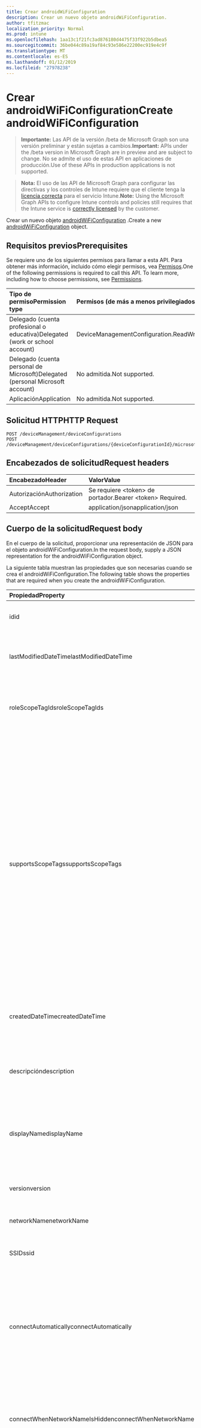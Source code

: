 ```yaml
---
title: Crear androidWiFiConfiguration
description: Crear un nuevo objeto androidWiFiConfiguration.
author: tfitzmac
localization_priority: Normal
ms.prod: intune
ms.openlocfilehash: 1aa13c1f21fc3ad876180d4475f33f922b5dbea5
ms.sourcegitcommit: 36be044c89a19af84c93e586e22200ec919e4c9f
ms.translationtype: MT
ms.contentlocale: es-ES
ms.lasthandoff: 01/12/2019
ms.locfileid: "27978238"
---
```

# <a name="create-androidwificonfiguration"></a><span data-ttu-id="fbf01-103">Crear androidWiFiConfiguration</span><span class="sxs-lookup"><span data-stu-id="fbf01-103">Create androidWiFiConfiguration</span></span>

> <span data-ttu-id="fbf01-104">**Importante:** Las API de la versión /beta de Microsoft Graph son una versión preliminar y están sujetas a cambios.</span><span class="sxs-lookup"><span data-stu-id="fbf01-104">**Important:** APIs under the /beta version in Microsoft Graph are in preview and are subject to change.</span></span> <span data-ttu-id="fbf01-105">No se admite el uso de estas API en aplicaciones de producción.</span><span class="sxs-lookup"><span data-stu-id="fbf01-105">Use of these APIs in production applications is not supported.</span></span>

> <span data-ttu-id="fbf01-106">**Nota:** El uso de las API de Microsoft Graph para configurar las directivas y los controles de Intune requiere que el cliente tenga la [licencia correcta](https://go.microsoft.com/fwlink/?linkid=839381) para el servicio Intune.</span><span class="sxs-lookup"><span data-stu-id="fbf01-106">**Note:** Using the Microsoft Graph APIs to configure Intune controls and policies still requires that the Intune service is [correctly licensed](https://go.microsoft.com/fwlink/?linkid=839381) by the customer.</span></span>

<span data-ttu-id="fbf01-107">Crear un nuevo objeto [androidWiFiConfiguration](../resources/intune-deviceconfig-androidwificonfiguration.md) .</span><span class="sxs-lookup"><span data-stu-id="fbf01-107">Create a new [androidWiFiConfiguration](../resources/intune-deviceconfig-androidwificonfiguration.md) object.</span></span>
## <a name="prerequisites"></a><span data-ttu-id="fbf01-108">Requisitos previos</span><span class="sxs-lookup"><span data-stu-id="fbf01-108">Prerequisites</span></span>
<span data-ttu-id="fbf01-p102">Se requiere uno de los siguientes permisos para llamar a esta API. Para obtener más información, incluido cómo elegir permisos, vea [Permisos](/graph/permissions-reference).</span><span class="sxs-lookup"><span data-stu-id="fbf01-p102">One of the following permissions is required to call this API. To learn more, including how to choose permissions, see [Permissions](/graph/permissions-reference).</span></span>

|<span data-ttu-id="fbf01-111">Tipo de permiso</span><span class="sxs-lookup"><span data-stu-id="fbf01-111">Permission type</span></span>|<span data-ttu-id="fbf01-112">Permisos (de más a menos privilegiados)</span><span class="sxs-lookup"><span data-stu-id="fbf01-112">Permissions (from most to least privileged)</span></span>|
|:---|:---|
|<span data-ttu-id="fbf01-113">Delegado (cuenta profesional o educativa)</span><span class="sxs-lookup"><span data-stu-id="fbf01-113">Delegated (work or school account)</span></span>|<span data-ttu-id="fbf01-114">DeviceManagementConfiguration.ReadWrite.All</span><span class="sxs-lookup"><span data-stu-id="fbf01-114">DeviceManagementConfiguration.ReadWrite.All</span></span>|
|<span data-ttu-id="fbf01-115">Delegado (cuenta personal de Microsoft)</span><span class="sxs-lookup"><span data-stu-id="fbf01-115">Delegated (personal Microsoft account)</span></span>|<span data-ttu-id="fbf01-116">No admitida.</span><span class="sxs-lookup"><span data-stu-id="fbf01-116">Not supported.</span></span>|
|<span data-ttu-id="fbf01-117">Aplicación</span><span class="sxs-lookup"><span data-stu-id="fbf01-117">Application</span></span>|<span data-ttu-id="fbf01-118">No admitida.</span><span class="sxs-lookup"><span data-stu-id="fbf01-118">Not supported.</span></span>|

## <a name="http-request"></a><span data-ttu-id="fbf01-119">Solicitud HTTP</span><span class="sxs-lookup"><span data-stu-id="fbf01-119">HTTP Request</span></span>
<!-- {
  "blockType": "ignored"
}
-->
``` http
POST /deviceManagement/deviceConfigurations
POST /deviceManagement/deviceConfigurations/{deviceConfigurationId}/microsoft.graph.windowsDomainJoinConfiguration/networkAccessConfigurations
```

## <a name="request-headers"></a><span data-ttu-id="fbf01-120">Encabezados de solicitud</span><span class="sxs-lookup"><span data-stu-id="fbf01-120">Request headers</span></span>
|<span data-ttu-id="fbf01-121">Encabezado</span><span class="sxs-lookup"><span data-stu-id="fbf01-121">Header</span></span>|<span data-ttu-id="fbf01-122">Valor</span><span class="sxs-lookup"><span data-stu-id="fbf01-122">Value</span></span>|
|:---|:---|
|<span data-ttu-id="fbf01-123">Autorización</span><span class="sxs-lookup"><span data-stu-id="fbf01-123">Authorization</span></span>|<span data-ttu-id="fbf01-124">Se requiere &lt;token&gt; de portador.</span><span class="sxs-lookup"><span data-stu-id="fbf01-124">Bearer &lt;token&gt; Required.</span></span>|
|<span data-ttu-id="fbf01-125">Accept</span><span class="sxs-lookup"><span data-stu-id="fbf01-125">Accept</span></span>|<span data-ttu-id="fbf01-126">application/json</span><span class="sxs-lookup"><span data-stu-id="fbf01-126">application/json</span></span>|

## <a name="request-body"></a><span data-ttu-id="fbf01-127">Cuerpo de la solicitud</span><span class="sxs-lookup"><span data-stu-id="fbf01-127">Request body</span></span>
<span data-ttu-id="fbf01-128">En el cuerpo de la solicitud, proporcionar una representación de JSON para el objeto androidWiFiConfiguration.</span><span class="sxs-lookup"><span data-stu-id="fbf01-128">In the request body, supply a JSON representation for the androidWiFiConfiguration object.</span></span>

<span data-ttu-id="fbf01-129">La siguiente tabla muestran las propiedades que son necesarias cuando se crea el androidWiFiConfiguration.</span><span class="sxs-lookup"><span data-stu-id="fbf01-129">The following table shows the properties that are required when you create the androidWiFiConfiguration.</span></span>

|<span data-ttu-id="fbf01-130">Propiedad</span><span class="sxs-lookup"><span data-stu-id="fbf01-130">Property</span></span>|<span data-ttu-id="fbf01-131">Tipo</span><span class="sxs-lookup"><span data-stu-id="fbf01-131">Type</span></span>|<span data-ttu-id="fbf01-132">Descripción</span><span class="sxs-lookup"><span data-stu-id="fbf01-132">Description</span></span>|
|:---|:---|:---|
|<span data-ttu-id="fbf01-133">id</span><span class="sxs-lookup"><span data-stu-id="fbf01-133">id</span></span>|<span data-ttu-id="fbf01-134">Cadena</span><span class="sxs-lookup"><span data-stu-id="fbf01-134">String</span></span>|<span data-ttu-id="fbf01-135">Clave de la entidad.</span><span class="sxs-lookup"><span data-stu-id="fbf01-135">Key of the entity.</span></span> <span data-ttu-id="fbf01-136">Heredado de [deviceConfiguration](../resources/intune-deviceconfig-deviceconfiguration.md)</span><span class="sxs-lookup"><span data-stu-id="fbf01-136">Inherited from [deviceConfiguration](../resources/intune-deviceconfig-deviceconfiguration.md)</span></span>|
|<span data-ttu-id="fbf01-137">lastModifiedDateTime</span><span class="sxs-lookup"><span data-stu-id="fbf01-137">lastModifiedDateTime</span></span>|<span data-ttu-id="fbf01-138">DateTimeOffset</span><span class="sxs-lookup"><span data-stu-id="fbf01-138">DateTimeOffset</span></span>|<span data-ttu-id="fbf01-139">Fecha y hora en la que se modificó el objeto por última vez.</span><span class="sxs-lookup"><span data-stu-id="fbf01-139">DateTime the object was last modified.</span></span> <span data-ttu-id="fbf01-140">Heredado de [deviceConfiguration](../resources/intune-deviceconfig-deviceconfiguration.md)</span><span class="sxs-lookup"><span data-stu-id="fbf01-140">Inherited from [deviceConfiguration](../resources/intune-deviceconfig-deviceconfiguration.md)</span></span>|
|<span data-ttu-id="fbf01-141">roleScopeTagIds</span><span class="sxs-lookup"><span data-stu-id="fbf01-141">roleScopeTagIds</span></span>|<span data-ttu-id="fbf01-142">Colección String</span><span class="sxs-lookup"><span data-stu-id="fbf01-142">String collection</span></span>|<span data-ttu-id="fbf01-143">Lista de etiquetas de ámbito para esta instancia de entidad.</span><span class="sxs-lookup"><span data-stu-id="fbf01-143">List of Scope Tags for this Entity instance.</span></span> <span data-ttu-id="fbf01-144">Heredado de [deviceConfiguration](../resources/intune-deviceconfig-deviceconfiguration.md)</span><span class="sxs-lookup"><span data-stu-id="fbf01-144">Inherited from [deviceConfiguration](../resources/intune-deviceconfig-deviceconfiguration.md)</span></span>|
|<span data-ttu-id="fbf01-145">supportsScopeTags</span><span class="sxs-lookup"><span data-stu-id="fbf01-145">supportsScopeTags</span></span>|<span data-ttu-id="fbf01-146">Booleano</span><span class="sxs-lookup"><span data-stu-id="fbf01-146">Boolean</span></span>|<span data-ttu-id="fbf01-147">Indica si la configuración del dispositivo subyacente admite la asignación de etiquetas de ámbito.</span><span class="sxs-lookup"><span data-stu-id="fbf01-147">Indicates whether or not the underlying Device Configuration supports the assignment of scope tags.</span></span> <span data-ttu-id="fbf01-148">No se permite la asignación a la propiedad ScopeTags cuando este valor es false y entidades no estará visibles para los usuarios con ámbito.</span><span class="sxs-lookup"><span data-stu-id="fbf01-148">Assigning to the ScopeTags property is not allowed when this value is false and entities will not be visible to scoped users.</span></span> <span data-ttu-id="fbf01-149">Esto se produce para las directivas de heredado creadas en Silverlight y se puede resolver por eliminar y volver a crear la directiva en el Portal de Azure.</span><span class="sxs-lookup"><span data-stu-id="fbf01-149">This occurs for Legacy policies created in Silverlight and can be resolved by deleting and recreating the policy in the Azure Portal.</span></span> <span data-ttu-id="fbf01-150">Esta propiedad es de sólo lectura.</span><span class="sxs-lookup"><span data-stu-id="fbf01-150">This property is read-only.</span></span> <span data-ttu-id="fbf01-151">Heredado de [deviceConfiguration](../resources/intune-deviceconfig-deviceconfiguration.md)</span><span class="sxs-lookup"><span data-stu-id="fbf01-151">Inherited from [deviceConfiguration](../resources/intune-deviceconfig-deviceconfiguration.md)</span></span>|
|<span data-ttu-id="fbf01-152">createdDateTime</span><span class="sxs-lookup"><span data-stu-id="fbf01-152">createdDateTime</span></span>|<span data-ttu-id="fbf01-153">DateTimeOffset</span><span class="sxs-lookup"><span data-stu-id="fbf01-153">DateTimeOffset</span></span>|<span data-ttu-id="fbf01-154">Fecha y hora en la que se creó el objeto.</span><span class="sxs-lookup"><span data-stu-id="fbf01-154">DateTime the object was created.</span></span> <span data-ttu-id="fbf01-155">Heredado de [deviceConfiguration](../resources/intune-deviceconfig-deviceconfiguration.md)</span><span class="sxs-lookup"><span data-stu-id="fbf01-155">Inherited from [deviceConfiguration](../resources/intune-deviceconfig-deviceconfiguration.md)</span></span>|
|<span data-ttu-id="fbf01-156">descripción</span><span class="sxs-lookup"><span data-stu-id="fbf01-156">description</span></span>|<span data-ttu-id="fbf01-157">Cadena</span><span class="sxs-lookup"><span data-stu-id="fbf01-157">String</span></span>|<span data-ttu-id="fbf01-158">Descripción proporcionada por el administrador de la configuración del dispositivo.</span><span class="sxs-lookup"><span data-stu-id="fbf01-158">Admin provided description of the Device Configuration.</span></span> <span data-ttu-id="fbf01-159">Heredado de [deviceConfiguration](../resources/intune-deviceconfig-deviceconfiguration.md)</span><span class="sxs-lookup"><span data-stu-id="fbf01-159">Inherited from [deviceConfiguration](../resources/intune-deviceconfig-deviceconfiguration.md)</span></span>|
|<span data-ttu-id="fbf01-160">displayName</span><span class="sxs-lookup"><span data-stu-id="fbf01-160">displayName</span></span>|<span data-ttu-id="fbf01-161">Cadena</span><span class="sxs-lookup"><span data-stu-id="fbf01-161">String</span></span>|<span data-ttu-id="fbf01-162">Nombre proporcionado por el administrador de la configuración del dispositivo.</span><span class="sxs-lookup"><span data-stu-id="fbf01-162">Admin provided name of the device configuration.</span></span> <span data-ttu-id="fbf01-163">Heredado de [deviceConfiguration](../resources/intune-deviceconfig-deviceconfiguration.md)</span><span class="sxs-lookup"><span data-stu-id="fbf01-163">Inherited from [deviceConfiguration](../resources/intune-deviceconfig-deviceconfiguration.md)</span></span>|
|<span data-ttu-id="fbf01-164">version</span><span class="sxs-lookup"><span data-stu-id="fbf01-164">version</span></span>|<span data-ttu-id="fbf01-165">Int32</span><span class="sxs-lookup"><span data-stu-id="fbf01-165">Int32</span></span>|<span data-ttu-id="fbf01-166">Versión de la configuración del dispositivo.</span><span class="sxs-lookup"><span data-stu-id="fbf01-166">Version of the device configuration.</span></span> <span data-ttu-id="fbf01-167">Heredado de [deviceConfiguration](../resources/intune-deviceconfig-deviceconfiguration.md)</span><span class="sxs-lookup"><span data-stu-id="fbf01-167">Inherited from [deviceConfiguration](../resources/intune-deviceconfig-deviceconfiguration.md)</span></span>|
|<span data-ttu-id="fbf01-168">networkName</span><span class="sxs-lookup"><span data-stu-id="fbf01-168">networkName</span></span>|<span data-ttu-id="fbf01-169">Cadena</span><span class="sxs-lookup"><span data-stu-id="fbf01-169">String</span></span>|<span data-ttu-id="fbf01-170">Nombre de red</span><span class="sxs-lookup"><span data-stu-id="fbf01-170">Network Name</span></span>|
|<span data-ttu-id="fbf01-171">SSID</span><span class="sxs-lookup"><span data-stu-id="fbf01-171">ssid</span></span>|<span data-ttu-id="fbf01-172">Cadena</span><span class="sxs-lookup"><span data-stu-id="fbf01-172">String</span></span>|<span data-ttu-id="fbf01-173">Esto es el nombre de la red Wi-Fi que se difunde a todos los dispositivos.</span><span class="sxs-lookup"><span data-stu-id="fbf01-173">This is the name of the Wi-Fi network that is broadcast to all devices.</span></span>|
|<span data-ttu-id="fbf01-174">connectAutomatically</span><span class="sxs-lookup"><span data-stu-id="fbf01-174">connectAutomatically</span></span>|<span data-ttu-id="fbf01-175">Booleano</span><span class="sxs-lookup"><span data-stu-id="fbf01-175">Boolean</span></span>|<span data-ttu-id="fbf01-176">Conectar automáticamente cuando esta red esté en el intervalo.</span><span class="sxs-lookup"><span data-stu-id="fbf01-176">Connect automatically when this network is in range.</span></span> <span data-ttu-id="fbf01-177">Si se establece en true omitirá el símbolo del sistema del usuario y el dispositivo se conecte automáticamente a la red Wi-Fi.</span><span class="sxs-lookup"><span data-stu-id="fbf01-177">Setting this to true will skip the user prompt and automatically connect the device to Wi-Fi network.</span></span>|
|<span data-ttu-id="fbf01-178">connectWhenNetworkNameIsHidden</span><span class="sxs-lookup"><span data-stu-id="fbf01-178">connectWhenNetworkNameIsHidden</span></span>|<span data-ttu-id="fbf01-179">Booleano</span><span class="sxs-lookup"><span data-stu-id="fbf01-179">Boolean</span></span>|<span data-ttu-id="fbf01-180">Cuando se establece en true, este perfil fuerza el dispositivo para conectarse a una red que no difundir su SSID para todos los dispositivos.</span><span class="sxs-lookup"><span data-stu-id="fbf01-180">When set to true, this profile forces the device to connect to a network that doesn't broadcast its SSID to all devices.</span></span>|
|<span data-ttu-id="fbf01-181">wiFiSecurityType</span><span class="sxs-lookup"><span data-stu-id="fbf01-181">wiFiSecurityType</span></span>|[<span data-ttu-id="fbf01-182">androidWiFiSecurityType</span><span class="sxs-lookup"><span data-stu-id="fbf01-182">androidWiFiSecurityType</span></span>](../resources/intune-deviceconfig-androidwifisecuritytype.md)|<span data-ttu-id="fbf01-183">Indica si el extremo de Wi-Fi utiliza un tipo de EAP en función de seguridad.</span><span class="sxs-lookup"><span data-stu-id="fbf01-183">Indicates whether Wi-Fi endpoint uses an EAP based security type.</span></span> <span data-ttu-id="fbf01-184">Los valores posibles son: `open` y `wpaEnterprise`.</span><span class="sxs-lookup"><span data-stu-id="fbf01-184">Possible values are: `open`, `wpaEnterprise`.</span></span>|



## <a name="response"></a><span data-ttu-id="fbf01-185">Respuesta</span><span class="sxs-lookup"><span data-stu-id="fbf01-185">Response</span></span>
<span data-ttu-id="fbf01-186">Si tiene éxito, este método devuelve una `201 Created` código de respuesta y un objeto [androidWiFiConfiguration](../resources/intune-deviceconfig-androidwificonfiguration.md) en el cuerpo de la respuesta.</span><span class="sxs-lookup"><span data-stu-id="fbf01-186">If successful, this method returns a `201 Created` response code and a [androidWiFiConfiguration](../resources/intune-deviceconfig-androidwificonfiguration.md) object in the response body.</span></span>

## <a name="example"></a><span data-ttu-id="fbf01-187">Ejemplo</span><span class="sxs-lookup"><span data-stu-id="fbf01-187">Example</span></span>
### <a name="request"></a><span data-ttu-id="fbf01-188">Solicitud</span><span class="sxs-lookup"><span data-stu-id="fbf01-188">Request</span></span>
<span data-ttu-id="fbf01-189">Aquí tiene un ejemplo de la solicitud.</span><span class="sxs-lookup"><span data-stu-id="fbf01-189">Here is an example of the request.</span></span>
``` http
POST https://graph.microsoft.com/beta/deviceManagement/deviceConfigurations
Content-type: application/json
Content-length: 499

{
  "@odata.type": "#microsoft.graph.androidWiFiConfiguration",
  "lastModifiedDateTime": "2017-01-01T00:00:35.1329464-08:00",
  "roleScopeTagIds": [
    "Role Scope Tag Ids value"
  ],
  "supportsScopeTags": true,
  "description": "Description value",
  "displayName": "Display Name value",
  "version": 7,
  "networkName": "Network Name value",
  "ssid": "Ssid value",
  "connectAutomatically": true,
  "connectWhenNetworkNameIsHidden": true,
  "wiFiSecurityType": "wpaEnterprise"
}
```

### <a name="response"></a><span data-ttu-id="fbf01-190">Respuesta</span><span class="sxs-lookup"><span data-stu-id="fbf01-190">Response</span></span>
<span data-ttu-id="fbf01-p113">Aquí tiene un ejemplo de la respuesta. Nota: Puede que el objeto de respuesta que aparece aquí se trunque para abreviar. Todas las propiedades se devolverán de una llamada real.</span><span class="sxs-lookup"><span data-stu-id="fbf01-p113">Here is an example of the response. Note: The response object shown here may be truncated for brevity. All of the properties will be returned from an actual call.</span></span>
``` http
HTTP/1.1 201 Created
Content-Type: application/json
Content-Length: 607

{
  "@odata.type": "#microsoft.graph.androidWiFiConfiguration",
  "id": "51cfd26f-d26f-51cf-6fd2-cf516fd2cf51",
  "lastModifiedDateTime": "2017-01-01T00:00:35.1329464-08:00",
  "roleScopeTagIds": [
    "Role Scope Tag Ids value"
  ],
  "supportsScopeTags": true,
  "createdDateTime": "2017-01-01T00:02:43.5775965-08:00",
  "description": "Description value",
  "displayName": "Display Name value",
  "version": 7,
  "networkName": "Network Name value",
  "ssid": "Ssid value",
  "connectAutomatically": true,
  "connectWhenNetworkNameIsHidden": true,
  "wiFiSecurityType": "wpaEnterprise"
}
```






